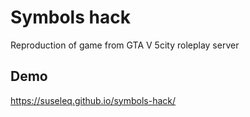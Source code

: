 # Symbols hack

Reproduction of game from GTA V 5city roleplay server

## Demo
https://suseleq.github.io/symbols-hack/
